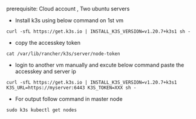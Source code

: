  prerequisite: Cloud account , Two ubuntu servers 
 
- Install k3s using below command on 1st vm </p>
```
curl -sfL https://get.k3s.io | INSTALL_K3S_VERSION=v1.20.7+k3s1 sh -
```
- copy the accesskey token </p>
```
cat /var/lib/rancher/k3s/server/node-token
```
- login to another vm manually and excute below command paste the accesskey and server ip</p>
```
curl -sfL https://get.k3s.io | INSTALL_K3S_VERSION=v1.20.7+k3s1 K3S_URL=https://myserver:6443 K3S_TOKEN=XXX sh -
```
- For output follow command in master node</P>
```
sudo k3s kubectl get nodes
```
